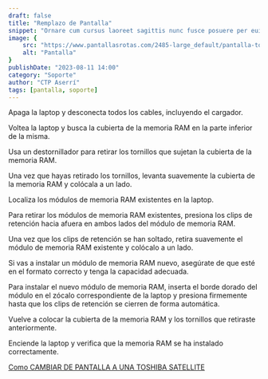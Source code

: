 ```yaml
---
draft: false
title: "Remplazo de Pantalla"
snippet: "Ornare cum cursus laoreet sagittis nunc fusce posuere per euismod dis vehicula a, semper fames lacus maecenas dictumst pulvinar neque enim non potenti. Torquent hac sociosqu eleifend potenti."
image: {
    src: "https://www.pantallasrotas.com/2485-large_default/pantalla-toshiba-satellite-l50-a-15f.jpg",
    alt: "Pantalla"
}
publishDate: "2023-08-11 14:00"
category: "Soporte"
author: "CTP Aserrí"
tags: [pantalla, soporte]
---
```


Apaga la laptop y desconecta todos los cables, incluyendo el cargador. 

Voltea la laptop y busca la cubierta de la memoria RAM en la parte inferior de la misma. 

Usa un destornillador para retirar los tornillos que sujetan la cubierta de la memoria RAM. 

Una vez que hayas retirado los tornillos, levanta suavemente la cubierta de la memoria RAM y colócala a un lado. 

Localiza los módulos de memoria RAM existentes en la laptop. 

Para retirar los módulos de memoria RAM existentes, presiona los clips de retención hacia afuera en ambos lados del módulo de memoria RAM. 

Una vez que los clips de retención se han soltado, retira suavemente el módulo de memoria RAM existente y colócalo a un lado. 

Si vas a instalar un módulo de memoria RAM nuevo, asegúrate de que esté en el formato correcto y tenga la capacidad adecuada. 

Para instalar el nuevo módulo de memoria RAM, inserta el borde dorado del módulo en el zócalo correspondiente de la laptop y presiona firmemente hasta que los clips de retención se cierren de forma automática. 

Vuelve a colocar la cubierta de la memoria RAM y los tornillos que retiraste anteriormente. 

Enciende la laptop y verifica que la memoria RAM se ha instalado correctamente. 

[Como CAMBIAR DE PANTALLA A UNA TOSHIBA SATELLITE](https://www.youtube.com/watch?v=jnRAzQPcdo4&ab_channel=KacempSystems)
